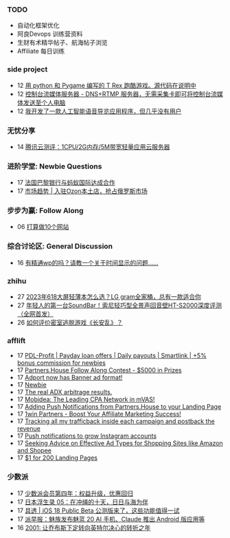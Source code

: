 ### TODO
-  自动化框架优化
-  阿良Devops 训练营资料
-  生财有术精华帖子、航海帖子浏览
-  Affiliate 每日训练

### side project
<!-- sideproject:START -->
-  12 [用 python 和 Pygame 编写的 T Rex 跑酷游戏。源代码在说明中](https://www.youtube.com/watch?v=pZySIXSelCA)
-  12 [控制台流媒体服务器 - DNS+RTMP 服务器，无需采集卡即可将控制台流媒体发送至个人电脑](https://github.com/Aioros/console-streaming-server)
-  12 [我开发了一款人工智能语音导览应用程序，但几乎没有用户](https://www.reddit.com/r/SideProject/comments/18gpp0e/ive_built_an_ai_audio_tour_app_but_have_almost_no/)<!-- sideproject:END -->


### 无忧分享
<!-- ruyo:START -->
-  14 [腾讯云测评：1CPU/2G内存/5M带宽轻量应用云服务器](https://51.ruyo.net/18711.html)<!-- ruyo:END -->

### 进阶学堂: Newbie Questions
<!-- advertcn1:START -->
-  17 [法国巴黎银行与蚂蚁国际达成合作](https://www.advertcn.com/thread-115739-1-1.html)
-  17 [市场趋势 | 入驻Ozon本土店，抢占俄罗斯市场](https://www.advertcn.com/thread-115738-1-1.html)<!-- advertcn1:END -->

### 步步为赢: Follow Along
<!-- advertcn2:START -->
-  06 [打算做10个网站](https://www.advertcn.com/thread-115247-1-1.html)<!-- advertcn2:END -->

### 综合讨论区: General Discussion
<!-- advertcn3:START -->
-  16 [有精通wp的吗？请教一个关于时间显示的问题……](https://www.advertcn.com/thread-115726-1-1.html)<!-- advertcn3:END -->


### zhihu
<!-- zhihu:START -->
-  27 [2023年618大屏轻薄本怎么选？LG gram全家桶，总有一款适合你](http://zhuanlan.zhihu.com/p/632641888?utm_campaign=rss&utm_medium=rss&utm_source=rss&utm_content=title)
-  27 [年轻人的第一台SoundBar！索尼轻巧型全景声回音壁HT-S2000深度评测（全网首发）](http://zhuanlan.zhihu.com/p/630990296?utm_campaign=rss&utm_medium=rss&utm_source=rss&utm_content=title)
-  26 [如何评价密室逃脱游戏《长安乱》？](http://www.zhihu.com/question/563950552/answer/3045961312?utm_campaign=rss&utm_medium=rss&utm_source=rss&utm_content=title)<!-- zhihu:END -->

### afflift
<!-- afflift:START -->
-  17 [PDL-Profit | Payday loan offers | Daily payouts | Smartlink | +5% bonus commission for newbies](https://afflift.com/f/threads/pdl-profit-payday-loan-offers-daily-payouts-smartlink-5-bonus-commission-for-newbies.13326/)
-  17 [Partners.House Follow Along Contest - $5000 in Prizes](https://afflift.com/f/threads/partners-house-follow-along-contest-5000-in-prizes.13470/)
-  17 [Adport now has Banner ad format!](https://afflift.com/f/threads/adport-now-has-banner-ad-format.13478/)
-  17 [Newbie](https://afflift.com/f/threads/newbie.13477/)
-  17 [The real ADX arbitrage results.](https://afflift.com/f/threads/the-real-adx-arbitrage-results.13310/)
-  17 [Mobidea: The Leading CPA Network in mVAS!](https://afflift.com/f/threads/mobidea-the-leading-cpa-network-in-mvas.13235/)
-  17 [Adding Push Notifications from Partners.House to your Landing Page](https://afflift.com/f/threads/adding-push-notifications-from-partners-house-to-your-landing-page.13475/)
-  17 [1win Partners - Boost Your Affiliate Marketing Success!](https://afflift.com/f/threads/1win-partners-boost-your-affiliate-marketing-success.12960/)
-  17 [Tracking all my trafficback inside each campaign and postback the revenue](https://afflift.com/f/threads/tracking-all-my-trafficback-inside-each-campaign-and-postback-the-revenue.13466/)
-  17 [Push notifications to grow Instagram accounts](https://afflift.com/f/threads/push-notifications-to-grow-instagram-accounts.13458/)
-  17 [Seeking Advice on Effective Ad Types for Shopping Sites like Amazon and Shopee](https://afflift.com/f/threads/seeking-advice-on-effective-ad-types-for-shopping-sites-like-amazon-and-shopee.13473/)
-  17 [$1 for 200 Landing Pages](https://afflift.com/f/threads/1-for-200-landing-pages.12504/)<!-- afflift:END -->

### 少数派
<!-- sspai:START -->
-  17 [少数派会员第四年：权益升级，优惠回归](https://sspai.com/post/90556)
-  17 [日本浮生录 05：在冲绳的十天，日日与海为伴](https://sspai.com/post/90157)
-  17 [具透 | iOS 18 Public Beta 公测版来了，这些功能值得一试](https://sspai.com/post/90525)
-  17 [派早报：魅族发布魅蓝 20 AI 手机、Claude 推出 Android 版应用等](https://sspai.com/post/90536)
-  16 [2001: 让乔布斯下定转向英特尔决心的转折之年](https://sspai.com/prime/story/ppc-history-12)<!-- sspai:END -->
